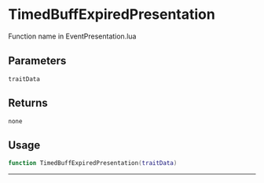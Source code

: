 # TimedBuffExpiredPresentation
Function name in EventPresentation.lua
## Parameters
`traitData`
## Returns
`none`
## Usage
```lua
function TimedBuffExpiredPresentation(traitData)
```
---
